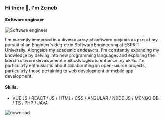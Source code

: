 ### Hi there 👋, I'm Zeineb
#### Software engineer
![Software engineer](https://arturssmirnovs.github.io/github-profile-readme-generator/images/banner.png)

I'm currently immersed in a diverse array of software projects as part of my pursuit of an Engineer's degree in Software Engineering at ESPRIT University. Alongside my academic endeavors, I'm constantly expanding my knowledge by delving into new programming languages and exploring the latest software development methodologies to enhance my skills. I'm particularly enthusiastic about collaborating on open-source projects, particularly those pertaining to web development or mobile app development. 

#### Skills: 
* VUE JS / REACT / JS / HTML / CSS / ANGULAR / NODE JS / MONGO DB / TS / PHP / JAVA





![download](https://github.com/zayyneb/zayyneb/assets/123770350/091c3280-fa45-4d90-9562-1b32ec036086)


